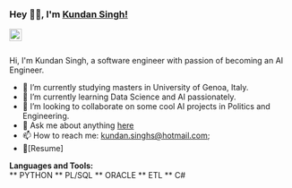 ### Hey 👋🏽, I'm [Kundan Singh!](https://ksinghs.github.io) 

<a href="https://www.linkedin.com/in/kundan-singh-007/">
  <img align="left" alt="Kundan Singh LinkdeIN" width="22px" src="https://cdn.jsdelivr.net/npm/simple-icons@v3/icons/linkedin.svg" />  
</a>
<br />
<br />

Hi, I'm Kundan Singh, a software engineer with passion of becoming an AI Engineer.

- 🔭 I’m currently studying masters in University of Genoa, Italy.
- 🌱 I’m currently learning Data Science and AI passionately.
- 👯 I’m looking to collaborate on some cool AI projects in Politics and Engineering.
- 💬 Ask me about anything [here](https://github.com/ksinghs/ksinghs/issues)
- 📫 How to reach me: kundan.singhs@hotmail.com;
- 📝[Resume]

**Languages and Tools:**  
** PYTHON
** PL/SQL
** ORACLE
** ETL
** C#


